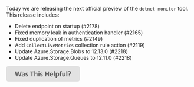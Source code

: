 Today we are releasing the next official preview of the `dotnet monitor` tool. This release includes:

- Delete endpoint on startup (#2178)
- Fixed memory leak in authentication handler (#2165)
- Fixed duplication of metrics (#2149)
- Add `CollectLiveMetrics` collection rule action (#2119)
- Update Azure.Storage.Blobs to 12.13.0 (#2218)
- Update Azure.Storage.Queues to 12.11.0 (#2218)

[<img src=/images/WasThisHelpful.png width="200"/>](https://www.research.net/r/DGDQWXH?src=releaseNotes)
